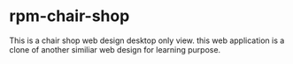 # rpm-chair-shop
This is a chair shop web design desktop only view. this web application is a clone of another similiar web design for learning purpose.
